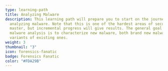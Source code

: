```yaml
---
type: learning-path
title: Analyzing Malware
description: This learning path will prepare you to start on the journey of
  analyzing malware. Note that this is one of the hardest areas of security to
  master, but incremental progress will give results. The general goal of
  malware analysis is to characterize new malware, both brand new malware and
  variants of existing ones.
weight: 3
thumbnail: "3"
icon: forensics-fanatic
badge: Forensics Fanatic
color: "#FDA29B"
---
```

